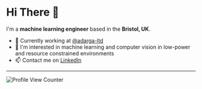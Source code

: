 # Hi There 👋

I'm a __machine learning engineer__ based in the __Bristol, UK__.

* 💼 Currently working at [@adarga-ltd](https://github.com/adarga-ltd) <br/>
* 🤖 I'm interested in machine learning and computer vision in low-power and resource constrained environments <br/>
* 📫 Contact me on [LinkedIn](https://www.linkedin.com/in/michaeljtinsley/)

---

![Profile View Counter](https://komarev.com/ghpvc/?username=michaeltinsley&color=blue)
